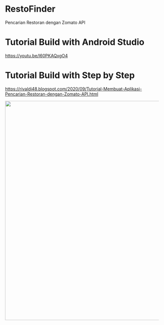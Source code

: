 # RestoFinder
Pencarian Restoran dengan Zomato API

# Tutorial Build with Android Studio
https://youtu.be/l60PKAQxgO4

# Tutorial Build with Step by Step
https://rivaldi48.blogspot.com/2020/09/Tutorial-Membuat-Aplikasi-Pencarian-Restoran-dengan-Zomato-API.html

<img src="https://1.bp.blogspot.com/-eyx2NsRkKzs/X2aZ1GwKPZI/AAAAAAAAHk4/_0pnsKHnXNcPTQEbGehffA7zuQHktuyVACLcBGAsYHQ/s320/Tutorial%2BPencarian%2BRestoran%2Bdengan%2BZomato%2BAPI.png" data-canonical-src="https://1.bp.blogspot.com/-eyx2NsRkKzs/X2aZ1GwKPZI/AAAAAAAAHk4/_0pnsKHnXNcPTQEbGehffA7zuQHktuyVACLcBGAsYHQ/s320/Tutorial%2BPencarian%2BRestoran%2Bdengan%2BZomato%2BAPI.png" width="1280" height="720">
